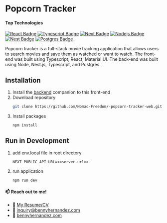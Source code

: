 # Popcorn Tracker

#### Top Technologies

[![React Badge](https://img.shields.io/badge/-React-61DBFB?style=for-the-badge&labelColor=black&logo=react&logoColor=61DBFB)](#) [![Typescript Badge](https://img.shields.io/badge/-Typescript-007acc?style=for-the-badge&labelColor=black&logo=typescript&logoColor=007acc)](#) [![Next Badge](https://img.shields.io/badge/-NextJS-141414?style=for-the-badge&labelColor=black&logo=nextdotjs&logoColor=white)](#) [![Nodejs Badge](https://img.shields.io/badge/-Nodejs-3C873A?style=for-the-badge&labelColor=black&logo=node.js&logoColor=3C873A)](#) [![Nest Badge](https://img.shields.io/badge/-Nest-E0234E?style=for-the-badge&labelColor=black&logo=nestjs&logoColor=E0234E)](#) [![Postgres Badge](https://img.shields.io/badge/-PostgreSQL-4169E1?style=for-the-badge&labelColor=black&logo=postgresql&logoColor=4169E1)](#)

Popcorn tracker is a full-stack movie tracking application that allows users to search movies and save them as watched or want to watch. The front-end was built using Typescript, React, Material UI. The back-end was built using Node, Nest.js, Typescript, and Postgres.

## Installation

1. Install the [backend](https://github.com/Nomad-Freedom/popcorn-tracker-server.git) companion to this front-end
2. Download repository
   ```bash
   git clone https://github.com/Nomad-Freedom/-popcorn-tracker-web.git
   ```
3. Install packages
   ```bash
   npm install
   ```

## Run in Development

1. add env.local file in root directory
   ```env
   NEXT_PUBLIC_API_URL=<<server-url>>
   ```
2. run application
   ```bash
   npm run dev
   ```

<!-- TODO: Add last video link -->

#### :mailbox: Reach out to me!

- :paperclip: [My Resume/CV](https://github.com/Nomad-Freedom/Nomad-Freedom/blob/main/resume/resume.pdf)
- :email: inquiry@bennyhernandez.com
- :link: [bennyhernandez.com](https://www.bennyhernandez.com)
